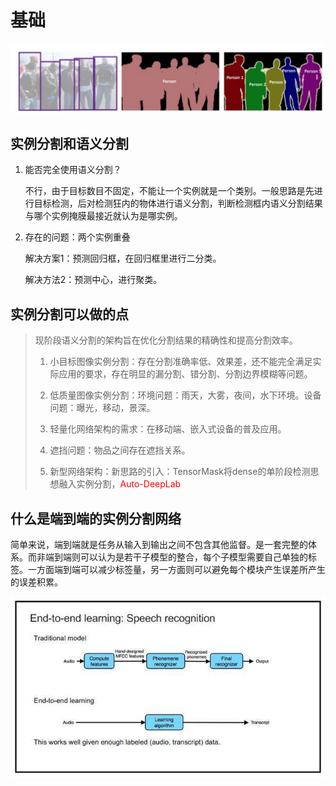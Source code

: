 # 基础

![](../../../img/article/2021-11-03-13-35-03.png)

## 实例分割和语义分割
1. 能否完全使用语义分割？

   不行，由于目标数目不固定，不能让一个实例就是一个类别。一般思路是先进行目标检测，后对检测狂内的物体进行语义分割，判断检测框内语义分割结果与哪个实例掩膜最接近就认为是哪实例。

2. 存在的问题：两个实例重叠
   
   解决方案1：预测回归框，在回归框里进行二分类。
   
   解决方法2：预测中心，进行聚类。


## 实例分割可以做的点
> 现阶段语义分割的架构旨在优化分割结果的精确性和提高分割效率。
> 
> 1) 小目标图像实例分割：存在分割准确率低、效果差，还不能完全满足实际应用的要求，存在明显的漏分割、错分割、分割边界模糊等问题。
> 
> 2) 低质量图像实例分割：环境问题：雨天，大雾，夜间，水下环境。设备问题：曝光，移动，景深。
> 
> 3) 轻量化网络架构的需求：在移动端、嵌入式设备的普及应用。
> 
> 4) 遮挡问题：物品之间存在遮挡关系。
> 
> 5) 新型网络架构：新思路的引入：TensorMask将dense的单阶段检测思想融入实例分割，<font color='red'>Auto-DeepLab</font>


## 什么是端到端的实例分割网络
简单来说，端到端就是任务从输入到输出之间不包含其他监督。是一套完整的体系。而非端到端则可以认为是若干子模型的整合，每个子模型需要自己单独的标签。一方面端到端可以减少标签量，另一方面则可以避免每个模块产生误差所产生的误差积累。

![](../../../img/article/2022-03-30-09-01-13.png)
